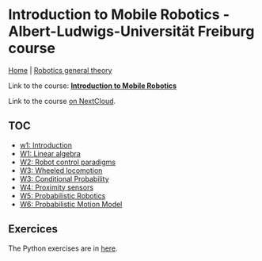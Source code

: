 # Introduction to Mobile Robotics - Albert-Ludwigs-Universität Freiburg course

[Home](../../../README.md) | [Robotics general theory](../theory.md)

Link to the course: [**Introduction to Mobile Robotics**](http://ais.informatik.uni-freiburg.de/teaching/ss19/robotics/)

Link to the course [on NextCloud](https://ikea.octanis.ch/index.php/apps/files/?dir=/Octanis%20Instruments/Engineering/Courses/1%20Intro%20to%20Mobile%20Robotics&fileid=84560).

## TOC

- [w1: Introduction](./theory/w1/introduction.md)
- [W1: Linear algebra](./theory/w1/linear-algebra.md)
- [W2: Robot control paradigms](./theory/w2/control-paradigms.md)
- [W3: Wheeled locomotion](./theory/w3/wheeled-locomotion.md)
- [W3: Conditional Probability](./theory/w3/conditional-probability.md)
- [W4: Proximity sensors](./theory/w4/proximity-sensors.md)
- [W5: Probabilistic Robotics](./theory/w5/probabilistic-robotics.md)
- [W6: Probabilistic Motion Model](./theory/w6/probabilistic-motion-model.md)

## Exercices

The Python exercises are in [here](./exercices).
